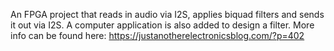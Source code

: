 An FPGA project that reads in audio via I2S, applies biquad filters and sends it out via I2S. A computer application is also added to design a filter.
More info can be found here:
https://justanotherelectronicsblog.com/?p=402
